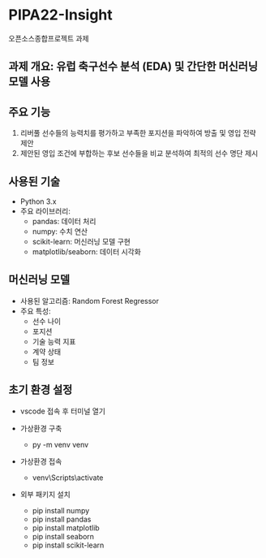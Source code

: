 # PIPA22-Insight
오픈소스종합프로젝트 과제

## 과제 개요: 유럽 축구선수 분석 (EDA) 및 간단한 머신러닝 모델 사용

## 주요 기능
1. 리버풀 선수들의 능력치를 평가하고 부족한 포지션을 파악하여 방출 및 영입 전략 제안
2. 제안된 영입 조건에 부합하는 후보 선수들을 비교 분석하여 최적의 선수 명단 제시

## 사용된 기술
- Python 3.x
- 주요 라이브러리:
  - pandas: 데이터 처리
  - numpy: 수치 연산
  - scikit-learn: 머신러닝 모델 구현
  - matplotlib/seaborn: 데이터 시각화

## 머신러닝 모델
- 사용된 알고리즘: Random Forest Regressor
- 주요 특성:
  - 선수 나이
  - 포지션
  - 기술 능력 지표
  - 계약 상태
  - 팀 정보

## 초기 환경 설정
- vscode 접속 후 터미널 열기

- 가상환경 구축
    - py -m venv venv

- 가상환경 접속
    - venv\Scripts\activate

- 외부 패키지 설치
    - pip install numpy
    - pip install pandas
    - pip install matplotlib
    - pip install seaborn
    - pip install scikit-learn